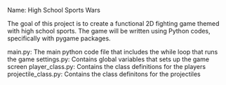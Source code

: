 Name: High School Sports Wars

The goal of this project is to create a functional 2D fighting game themed with high school sports.
The game will be written using Python codes, specifically with pygame packages.

main.py: The main python code file that includes the while loop that runs the game
settings.py: Contains global variables that sets up the game screen
player_class.py: Contains the class definitions for the players
projectile_class.py: Contains the class definitons for the projectiles
